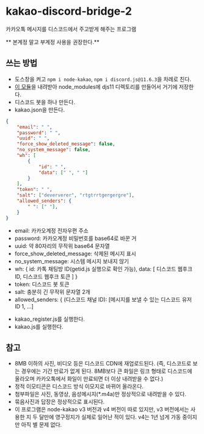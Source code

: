 # kakao-discord-bridge-2
카카오톡 메시지를 디스코드에서 주고받게 해주는 프로그램

** 본계정 말고 부계정 사용을 권장한다.**

## 쓰는 방법
- 도스창을 켜고 `npm i node-kakao`, `npm i discord.js@11.6.3`을 차례로 친다.
- [이 모듈](https://github.com/gdl-blue/discord.js-v11-reborn)을 내려받아 node_modules에 djs11 디렉토리를 만들어서 거기에 저장한다.
- 디스코드 봇을 하나 만든다.
- kakao.json을 만든다.
```json
{
	"email": " ",
	"password": " ",
	"uuid": " ",
	"force_show_deleted_message": false,
	"no_system_message": false,
	"wh": [
		{
			"id": " ",
			"data": [" ", " "]
		}
	],
	"token": " ",
	"salt": ["deververer", "rtgtrrtgergergre"],
	"allowed_senders": {
		" ": [" "],
	}
}
```
   * email: 카카오계정 전자우편 주소
   * password: 카카오계정 비밀번호를 base64로 바꾼 거
   * uuid: 약 80자리의 무작위 base64 문자열
   * force_show_deleted_message: 삭제된 메시지 표시
   * no_system_message: 시스템 메시지 보내지 않기
   * wh: { id: 카톡 채팅방 ID(getid.js 실행으로 확인 가능), data: [ 디스코드 웹후크 ID, 디스코드 웹후크 토큰 ] }
   * token: 디스코드 봇 토큰
   * salt: 충분히 긴 무작위 문자열 2개
   * allowed_senders: { (디스코드 채널 ID): [메시지를 보낼 수 있는 디스코드 유저 ID 1, ...]
- kakao_register.js를 실행한다.
- kakao.js를 실행한다.

## 참고
- 8MB 이하의 사진, 비디오 등은 디스코드 CDN에 재업로드된다. (즉, 디스코드로 보는 경우에는 기간 만료가 없게 된다. 8MB보다 큰 화일은 링크 형태로 디스코드에 올라오며 카카오톡에서 화일이 만료되면 더 이상 내려받을 수 없다.)
- 정적 이모티콘은 디스코드 방식 이모지로 바뀌어 올라온다.
- 첨부파일은 사진, 동영상, 음성메시지(\*.m4a)만 정상적으로 내려받을 수 있다.
- 묶음사진과 답장은 정상적으로 표시된다.
- 이 프로그램은 node-kakao v3 버전과 v4 버전이 따로 있지만, v3 버전에서는 사용한 지 두 달만에 영구정지가 실제로 일어난 적이 있다. v4는 1년 넘게 가동 중이지만 아직 별 문제 없다.
